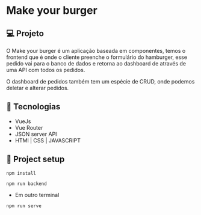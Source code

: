 # Make your burger


## 💻 Projeto
<p>
  O Make your burger é um aplicação baseada em componentes, temos o frontend que é onde o cliente preenche o formulário do hamburger, esse pedido vai para o banco de dados e retorna ao dashboard de através de uma API com todos os pedidos.
</p>
<p>
  O dashboard de pedidos também tem um espécie de CRUD, onde podemos deletar e alterar pedidos.
</p>

## 🚀 Tecnologias
* VueJs
* Vue Router
* JSON server API
* HTMl | CSS | JAVASCRIPT

## :wrench: Project setup
```
npm install
```
```
npm run backend
```
* Em outro terminal
```
npm run serve
```
